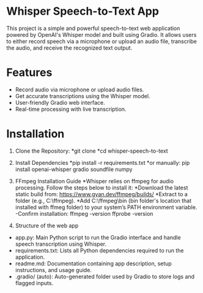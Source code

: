 # Whisper Speech-to-Text App
This project is a simple and powerful speech-to-text web application powered by OpenAI's Whisper model and built using Gradio. It allows users to either record speech via a microphone or upload an audio file, transcribe the audio, and receive the recognized text output.

# Features
- Record audio via microphone or upload audio files.
- Get accurate transcriptions using the Whisper model.
- User-friendly Gradio web interface.
- Real-time processing with live transcription.

# Installation

1. Clone the Repository: 
*git clone
*cd whisper-speech-to-text

2. Install Dependencies
*pip install -r requirements.txt
*or manually: pip install openai-whisper gradio soundfile numpy

3. FFmpeg Installation Guide
*Whisper relies on ffmpeg for audio processing. Follow the steps below to install it:
*Download the latest static build from: https://www.gyan.dev/ffmpeg/builds/
*Extract to a folder (e.g., C:\ffmpeg).
*Add C:\ffmpeg\bin (bin folder's location that installed with ffmeg folder) to your system’s PATH environment variable.
-Confirm installation:
ffmpeg -version
ffprobe -version

4. Structure of the web app
- app.py: 	Main Python script to run the Gradio interface and handle speech transcription using Whisper.
- requirements.txt: Lists all Python dependencies required to run the application.
- readme.md: 	Documentation containing app description, setup instructions, and usage guide.
- .gradio/ (auto): Auto-generated folder used by Gradio to store logs and flagged inputs.

